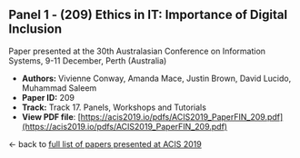 ## Panel 1 - (209) Ethics in IT: Importance of Digital Inclusion

Paper presented at the 30th Australasian Conference on Information Systems, 9-11 December, Perth (Australia)
- **Authors:** Vivienne Conway, Amanda Mace, Justin Brown, David Lucido, Muhammad Saleem
- **Paper ID:** 209
- **Track:** Track 17. Panels, Workshops and Tutorials
- **View PDF file**: [https://acis2019.io/pdfs/ACIS2019_PaperFIN_209.pdf](https://acis2019.io/pdfs/ACIS2019_PaperFIN_209.pdf)

&larr; back to [full list of papers presented at ACIS 2019](https://acis2019.io/)